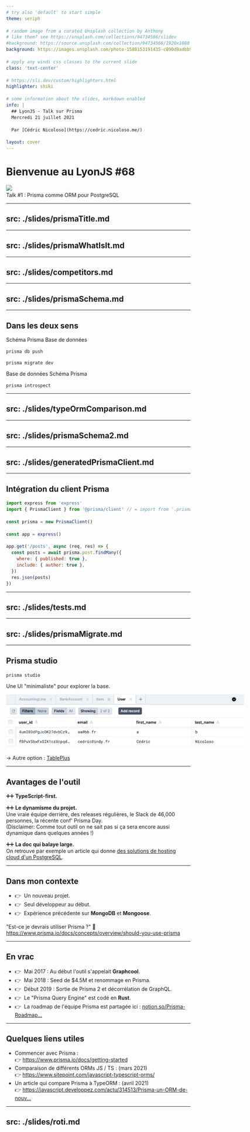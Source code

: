 ```yaml
---
# try also 'default' to start simple
theme: seriph

# random image from a curated Unsplash collection by Anthony
# like them? see https://unsplash.com/collections/94734566/slidev
#background: https://source.unsplash.com/collection/94734566/1920x1080
background: https://images.unsplash.com/photo-1588153191435-c890d9adbb99?ixid=MnwxMjA3fDB8MHxwaG90by1wYWdlfHx8fGVufDB8fHx8&ixlib=rb-1.2.1&auto=format&fit=crop&w=1650&q=80

# apply any windi css classes to the current slide
class: 'text-center'

# https://sli.dev/custom/highlighters.html
highlighter: shiki

# some information about the slides, markdown enabled
info: |
  ## LyonJS - Talk sur Prisma 
  Mercredi 21 juillet 2021

  Par [Cédric Nicoloso](https://cedric.nicoloso.me/)

layout: cover
---
```


# Bienvenue au LyonJS #68

<div class="flex justify-center">
  <img
    class="w-80 opacity-90"
    src="https://secure-content.meetupstatic.com/images/https%3A%2F%2Fsecure.meetupstatic.com%2Fphotos%2Fevent%2F9%2F2%2F9%2F7%2Fhighres_496537527.jpeg/600x337.jpg"
  />
</div>

<div class="pt-12">
  <span @click="$slidev.nav.next" class="px-2 py-1 rounded cursor-pointer" hover="bg-white bg-opacity-10">
    Talk #1 : Prisma comme ORM pour PostgreSQL <carbon:arrow-right class="inline"/>
  </span>
</div>

<!--
## Et ben, bienvenue à toutes et à tous.  

### On est ravi de pouvoir vous accueillir ici chez Indy pour ce nouveau LyonJS.

### On va attaquer le premier talk...
### Et je vais prendre une vingtaine de minutes pour vous parler de Prisma.
-->





---
src: ./slides/prismaTitle.md
---


---
src: ./slides/prismaWhatIsIt.md
---


---
src: ./slides/competitors.md
---


---
src: ./slides/prismaSchema.md
---


---

## Dans les deux sens

<div class="mt-15">
<span class="base-chip green">Schéma Prisma</span>
<heroicons-outline:arrow-narrow-right class="inline mx-4" />
<span class="base-chip orange">Base de données</span>

`prisma db push`

`prisma migrate dev`
</div>

<div class="mt-20">
<span class="base-chip orange">Base de données</span>
<heroicons-outline:arrow-narrow-right class="inline mx-4" />
<span class="base-chip green">Schéma Prisma</span>

  `prisma introspect`
</div>

<!--
#### Ah oui et si vous avez déjà une base de données, vous pouvez demander à Prisma de vous générer ce fichier. (Commande 'introspect')
-->


---
src: ./slides/typeOrmComparison.md
---


---
src: ./slides/prismaSchema2.md
---


---
src: ./slides/generatedPrismaClient.md
---



---

## Intégration du client Prisma

```javascript
import express from 'express'
import { PrismaClient } from '@prisma/client' // = import from '.prisma/client

const prisma = new PrismaClient()

const app = express()

app.get('/posts', async (req, res) => {
  const posts = await prisma.post.findMany({
    where: { published: true },
    include: { author: true },
  })
  res.json(posts)
})
```

<!--
### Exemple classique, tiré de la doc de Prisma.

#### Bon, c'est un exemple...
#### On préfèrera faire par exemple de l'injection de dépendance pour accéder à notre client Prisma. 
-->




---
src: ./slides/tests.md
---


---
src: ./slides/prismaMigrate.md
---



---

## Prisma studio

`prisma studio`

Une UI "minimaliste" pour explorer la base.

<img src="/images/prisma-studio.png" class="mt-10" style="max-width: 650px;">

<div class="mt-10 text-sm">
→ Autre option : <a href="https://tableplus.com/" target="_blank">TablePlus</a>
</div>

<style>
.ced-link {
  border-radius: 1.5rem;
  display: inline-block;
  transition-property: background-color,border-color,color,fill,stroke;
  transition-timing-function: cubic-bezier(.4,0,.2,1);
  transition-duration: 150ms;
  padding: .7em .9em .7em .9em;
  border-bottom-width: 0 !important;
}
.ced-link:hover {
  cursor: pointer;
  background-color: rgba(16,135,117,.1);
}
</style>

<!--
#### Bon je le mentionne quand même, ça a le mérite d'exister !
#### Mais pour être un peu plus sérieux je vous conseille TablePlus.
-->





---

## Avantages de l'outil

➕➕ <strong>TypeScript-first.</strong>

➕➕ <strong>Le dynamisme du projet.</strong>  
Une vraie équipe derrière, des releases régulières, le Slack de 46,000 personnes, la récente conf' Prisma Day.  
<span class="text-sm">
  (Disclaimer: Comme tout outil on ne sait pas si ça sera encore aussi dynamique dans quelques années !)
</span>

➕➕ <strong>La doc qui balaye large.</strong>  
On retrouve par exemple un article qui donne <a href="https://www.prisma.io/dataguide/postgresql/5-ways-to-host-postgresql" target="_blank">des solutions de hosting cloud d'un PostgreSQL</a>.

<Tweet id="1400893865196879873" scale="0.65" class="mt-7" />

<!--
### Je suis pas un fan de la première heure de TS, mais là il faut bien reconnaître que c'est hyper agréable de bosser avec ça dans l'IDE.
-->




---

## Dans mon contexte

<ul>
<li class="list-none mt-7">
👉 &nbsp;Un nouveau projet.
</li>

<li class="list-none mt-7">
👉 &nbsp;Seul développeur au début.
</li>

<li class="list-none mt-7">
👉 &nbsp;Expérience précédente sur <strong>MongoDB</strong> et <strong>Mongoose</strong>.
</li>
</ul>

<div class="mt-18">

<div class="uppercase mb-5 text-gray-400">
"Est-ce je devrais utiliser Prisma ?" 🤔
</div>
<a href="https://www.prisma.io/docs/concepts/overview/should-you-use-prisma" target="_blank">
https://www.prisma.io/docs/concepts/overview/should-you-use-prisma
</a>
</div>

<!--
#### 3. Donc l'idée c'était aussi de pas partir à l'opposé de ça.

#### Bref pour l'instant, dans mon contexte, plus d'avantages que d'inconvénients.

#### Et de toute façon, un ORM ne vous empêchera de tomber sur des problématiques plus larges de base de données, de SQL, etc.
-->




---

## En vrac

<ul>
<li class="list-none mt-7">
👉 &nbsp;Mai 2017 : Au début l'outil s'appelait <strong>Graphcool</strong>.
</li>

<li class="list-none mt-7">
👉 &nbsp;Mai 2018 : Seed de $4.5M et renommage en Prisma.
</li>

<li class="list-none mt-7">
👉 &nbsp;Début 2019 : Sortie de Prisma 2 et décorrélation de GraphQL.
</li>

<li class="list-none mt-12">
👉 &nbsp;Le "Prisma Query Engine" est codé en <strong>Rust</strong>.
</li>

<li class="list-none mt-7">
👉 &nbsp;La roadmap de l'équipe Prisma est partagée ici :
<a href="https://www.notion.so/Prisma-Roadmap-50766227b779464ab98899accb98295f" target="_blank">notion.so/Prisma-Roadmap...</a>
</li>
</ul>




---

## Quelques liens utiles

<ul>
  <li>
    <div>Commencer avec Prisma :</div>
    👉 <a href="https://www.prisma.io/docs/getting-started" target="_blank" class="ml-1">
      https://www.prisma.io/docs/getting-started
    </a>
  </li>
  <li>
    <div>Comparaison de différents ORMs JS / TS : <span class="ml-2 text-sm text-gray-400">(mars 2021)</span></div>
    👉 <a href="https://www.sitepoint.com/javascript-typescript-orms/" target="_blank" class="ml-1">
      https://www.sitepoint.com/javascript-typescript-orms/
    </a>
  </li>
  <li>
    <div>Un article qui compare Prisma à TypeORM : <span class="ml-2 text-sm text-gray-400">(avril 2021)</span></div>
    👉 <a href="https://javascript.developpez.com/actu/314513/Prisma-un-ORM-de-nouvelle-generation-pour-Node-js-et-TypeScript-pour-concurrencer-TypeORM-et-Sequelize-et-devenir-la-norme-de-l-industrie/" target="_blank" class="ml-1">
      https://javascript.developpez.com/actu/314513/Prisma-un-ORM-de-nouv...
    </a>
  </li>
</ul>

<style>
ul li {
  @apply mb-5;

  div {
    @apply -mb-2;
  }
  a {
    @apply text-sm;
  }
}
</style>




---
src: ./slides/roti.md
---

